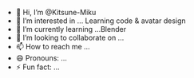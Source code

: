 - 👋 Hi, I’m @Kitsune-Miku
- 👀 I’m interested in ... Learning code & avatar design
- 🌱 I’m currently learning ...Blender
- 💞️ I’m looking to collaborate on ...
- 📫 How to reach me ...
- 😄 Pronouns: ...
- ⚡ Fun fact: ...

<!---
Kitsune-Miku/Kitsune-Miku is a ✨ special ✨ repository because its `README.md` (this file) appears on your GitHub profile.
You can click the Preview link to take a look at your changes.
--->

